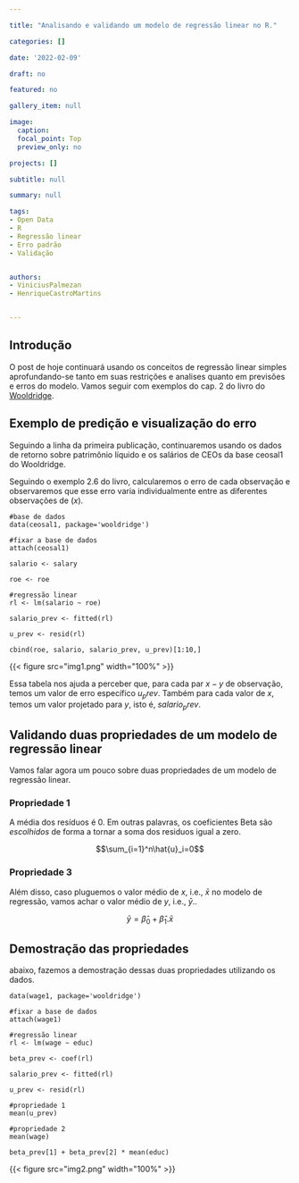 ```yaml
---

title: "Analisando e validando um modelo de regressão linear no R."

categories: []

date: '2022-02-09' 

draft: no

featured: no

gallery_item: null

image:
  caption: 
  focal_point: Top
  preview_only: no

projects: []

subtitle: null

summary: null

tags: 
- Open Data
- R
- Regressão linear
- Erro padrão
- Validação


authors:
- ViniciusPalmezan
- HenriqueCastroMartins


---
```


## Introdução

O post de hoje continuará usando os conceitos de regressão linear simples aprofundando-se tanto em suas restrições e analises quanto em previsões e erros do modelo. Vamos seguir com exemplos do cap. 2 do livro do  [Wooldridge](https://www.amazon.com.br/Introductory-Econometrics-Approach-Jeffrey-Wooldridge/dp/1337558869/ref=asc_df_1337558869/?tag=googleshopp00-20&linkCode=df0&hvadid=379712558847&hvpos=&hvnetw=g&hvrand=11053193378485117055&hvpone=&hvptwo=&hvqmt=&hvdev=c&hvdvcmdl=&hvlocint=&hvlocphy=1001655&hvtargid=pla-551566270772&psc=1). 



## Exemplo de predição e visualização do erro


Seguindo a linha da primeira publicação, continuaremos usando os dados de retorno sobre patrimônio líquido e os salários de CEOs da base ceosal1 do Wooldridge.

Seguindo o exemplo 2.6 do livro, calcularemos o erro de cada observação e observaremos que esse erro varia individualmente entre as diferentes observações de ($x$).


    #base de dados
    data(ceosal1, package='wooldridge')
    
    #fixar a base de dados
    attach(ceosal1)
    
    salario <- salary
    
    roe <- roe
    
    #regressão linear
    rl <- lm(salario ~ roe)
    
    salario_prev <- fitted(rl)
    
    u_prev <- resid(rl)
    
    cbind(roe, salario, salario_prev, u_prev)[1:10,]

{{< figure src="img1.png" width="100%" >}}


Essa tabela nos ajuda a perceber que, para cada par $x-y$ de observação, temos um valor de erro específico $u_prev$. Também para cada valor de $x$, temos um valor projetado para $y$, isto é, $salario_prev$. 








## Validando duas propriedades de um modelo de regressão linear

Vamos falar agora um pouco sobre duas propriedades de um modelo de regressão linear.



### Propriedade 1

A média dos resíduos é $0$. Em outras palavras, os coeficientes Beta são *escolhidos* de forma a tornar a soma dos residuos igual a zero.

$$\sum_{i=1}^n\hat{u}_i=0$$





### Propriedade 3

Além disso, caso pluguemos o valor médio de $x$, i.e., $\bar{x}$ no modelo de regressão, vamos achar o valor médio de $y$, i.e., $\bar{y}$..



$$\bar{y} = \hat\beta_0+\hat\beta_1.\bar{x}$$





## Demostração das propriedades


abaixo, fazemos a demostração dessas duas propriedades utilizando os dados.

    data(wage1, package='wooldridge')
  
    #fixar a base de dados
    attach(wage1)
  
    #regressão linear
    rl <- lm(wage ~ educ)
  
    beta_prev <- coef(rl)
  
    salario_prev <- fitted(rl)
  
    u_prev <- resid(rl)
    
    #propriedade 1
    mean(u_prev)
    
    #propriedade 2
    mean(wage)
    
    beta_prev[1] + beta_prev[2] * mean(educ)


{{< figure src="img2.png" width="100%" >}}





